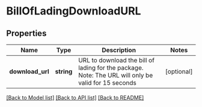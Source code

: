 # BillOfLadingDownloadURL

## Properties
Name | Type | Description | Notes
------------ | ------------- | ------------- | -------------
**download_url** | **string** | URL to download the bill of lading for the package. Note: The URL will only be valid for 15 seconds | [optional] 

[[Back to Model list]](../../README.md#documentation-for-models) [[Back to API list]](../../README.md#documentation-for-api-endpoints) [[Back to README]](../../README.md)

